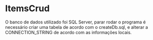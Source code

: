 # ItemsCrud

O banco de dados utilizado foi SQL Server, parar rodar o programa é necessário criar uma tabela de acordo com o createDb.sql, e alterar a CONNECTION_STRING de acordo com as informações locais.
